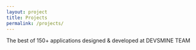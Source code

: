 ```yaml
---
layout: project
title: Projects
permalink: /projects/
---
```


The best of 150+ applications designed & developed at DEVSMINE TEAM
